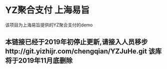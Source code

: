 # YZ聚合支付  上海易旨
该项目为上海易旨提供的YZ聚合支付的demo

## 本链接已经于2019年初停止更新,请接入人员移步http://git.yizhijr.com/chengqian/YZJuHe.git 该库将于2019年11月底删除
